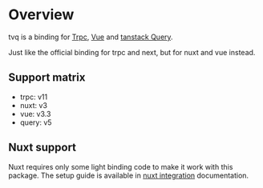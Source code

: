 # Overview

tvq is a binding for [Trpc], [Vue] and [tanstack Query].

Just like the official binding for trpc and next, but for nuxt and vue instead.

[trpc]: https://trpc.io/
[vue]: https://vuejs.org/
[tanstack query]: https://tanstack.com/query/latest/docs/framework/react/overview

## Support matrix

- trpc: v11
- nuxt: v3
- vue: v3.3
- query: v5

## Nuxt support

Nuxt requires only some light binding code to make it work with this package. The setup
guide is available in [nuxt integration](./nuxt) documentation.
